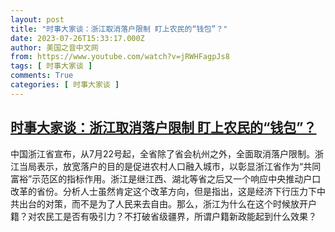 ```yaml
---
layout: post
title: "时事大家谈：浙江取消落户限制 盯上农民的“钱包”？"
date: 2023-07-26T15:33:17.000Z
author: 美国之音中文网
from: https://www.youtube.com/watch?v=jRWHFagpJs8
tags: [ 时事大家谈 ]
comments: True
categories: [ 时事大家谈 ]
---
```

<!--1690385597000-->
[时事大家谈：浙江取消落户限制 盯上农民的“钱包”？](https://www.youtube.com/watch?v=jRWHFagpJs8)
------

<div>
中国浙江省宣布，从7月22号起，全省除了省会杭州之外，全面取消落户限制。浙江当局表示，放宽落户的目的是促进农村人口融入城市，以彰显浙江省作为“共同富裕”示范区的指标作用。浙江是继江西、湖北等省之后又一个响应中央推动户口改革的省份。分析人士虽然肯定这个改革方向，但是指出，这是经济下行压力下中共出台的对策，而不是为了人民来去自由。那么，浙江为什么在这个时候放开户籍？对农民工是否有吸引力？不打破省级疆界，所谓户籍新政能起到什么效果？
</div>
